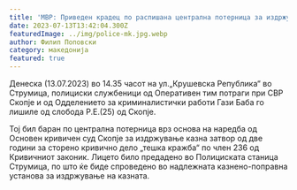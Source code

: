 ```yaml
---
title: 'МВР: Приведен крадец по распишана централна потерница за издржување на двегодишна затворска казна - 13 ЈУЛИ 2023'
date: 2023-07-13T13:42:04.300Z
featuredImage: ../img/police-mk.jpg.webp
author: Филип Поповски
category: македонија
featured: true
---
```


Денеска (13.07.2023) во 14.35 часот на ул.„Крушевска Република“ во Струмица, полициски службеници од Оперативен тим потраги при СВР Скопје и од Одделението за криминалистички работи Гази Баба го лишиле од слобода Р.Е.(25) од Скопје.

Тој бил баран по централна потерница врз основа на наредба од Основен кривичен суд Скопје за издржување казна затвор од две години за сторено кривично дело „тешка кражба“ по член 236 од Кривичниот законик. 
Лицето било предадено во Полициската станица Струмица, по што ќе биде спроведено во надлежната казнено-поправна установа за издржување на казната. 
